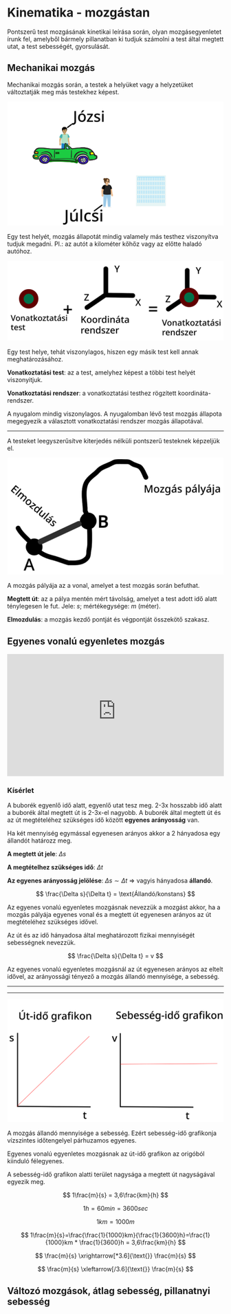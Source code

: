 # Kinematika - mozgástan

Pontszerű test mozgásának kinetikai leírása során, olyan mozgásegyenletet írunk fel, amelyből bármely pillanatban ki tudjuk számolni a test által megtett utat, a test sebességét, gyorsulását.

## Mechanikai mozgás

Mechanikai mozgás során, a testek a helyüket vagy a helyzetüket változtatják meg más testekhez képest.

![Józsi azt hiszi, hogy Julcsi mozog. Julcsi azt hiszi, hogy Józsi mozog](assets/kinematika-relativitas.png)

Egy test helyét, mozgás állapotát mindig valamely más testhez viszonyítva tudjuk megadni.
Pl.: az autót a kilométer kőhőz vagy az előtte haladó autóhoz.

![Vonatkoztatási test + Koordináta rendszer = Vonatkoztatási rendszer](assets/kinematika-vonatkoztatasirendszer.png)

Egy test helye, tehát viszonylagos, hiszen egy másik test kell annak meghatározásához.

**Vonatkoztatási test**: az a test, amelyhez képest a többi test helyét viszonyitjuk.

**Vonatkoztatási rendszer**: a vonatkoztatási testhez rögzített koordináta-rendszer.

A nyugalom mindig viszonylagos. A nyugalomban lévő test mozgás állapota megegyezik a választott vonatkoztatási rendszer mozgás állapotával.

---


A testeket leegyszerűsítve kiterjedés nélküli pontszerű testeknek képzeljük el.

![A mozgás pályája](assets/kinematika-palya.png)

A mozgás pályája az a vonal, amelyet a test mozgás során befuthat.

**Megtett út**: az a pálya mentén mért távolság, amelyet a test adott idő alatt ténylegesen le fut. Jele: $s$; mértékegysége: $m$ (méter).

**Elmozdulás**: a mozgás kezdő pontját és végpontját összekötő szakasz.

## Egyenes vonalú egyenletes mozgás

<div style="padding-bottom: 56.25%; position: relative;"><iframe style="position: absolute; top: 0px; left: 0px; width: 100%; height: 100%;" width="100%" height="100%" src="https://www.youtube-nocookie.com/embed/XCexEmFRqx0" frameborder="0" allow="accelerometer; autoplay; encrypted-media; gyroscope; picture-in-picture; fullscreen"></iframe></div>

### Kísérlet

A buborék egyenlő idő alatt, egyenlő utat tesz meg.
2-3x hosszabb idő alatt a buborék által megtett út is 2-3x-el nagyobb. A buborék által megtett út és az út megtételéhez szükséges idő között **egyenes arányosság** van.

Ha két mennyiség egymással egyenesen arányos akkor a 2 hányadosa egy állandót határozz meg.

**A megtett út jele**: $\Delta s$

**A megtételhez szükséges idő**: $\Delta t$

**Az egyenes arányosság jelölése**: $\Delta s \sim \Delta t$ => vagyis hányadosa **állandó**.

$$
\frac{\Delta s}{\Delta t} = \text{Állandó/konstans}
$$

Az egyenes vonalú egyenletes mozgásnak nevezzük a mozgást akkor, ha a mozgás pályája egyenes vonal és a megtett út egyenesen arányos az út megtételéhez szükséges idővel.

Az út és az idő hányadosa által meghatározott fizikai mennyiségét sebességnek nevezzük.

$$
\frac{\Delta s}{\Delta t} = v
$$

Az egyenes vonalú egyenletes mozgásnál az út egyenesen arányos az eltelt idővel, az arányossági tényező a mozgás állandó mennyisége, a sebesség.

---

---

![Az engyenletes mozgások grafikonja](assets/kinematika-egyenletesgrafikon.png)

A mozgás állandó mennyisége a sebesség. Ezért sebesség-idő grafikonja vízszintes időtengelyel párhuzamos egyenes.

Egyenes vonalú egyenletes mozgásnak az út-idő grafikon az origóból kiinduló félegyenes.

A sebesség-idő grafikon alatti terület nagysága a megtett út nagyságával egyezik meg.

$$
1\frac{m}{s} = 3,6\frac{km}{h}
$$

$$
1h=60min=3600sec
$$

$$
1km=1000m
$$

$$
1\frac{m}{s}=\frac{\frac{1}{1000}km}{\frac{1}{3600}h}=\frac{1}{1000}km * \frac{1}{3600}h = 3,6\frac{km}{h}
$$

$$
\frac{m}{s} \xrightarrow[*3.6]{\text{}} \frac{m}{s}
$$

$$
\frac{m}{s} \xleftarrow[/3.6]{\text{}} \frac{m}{s}
$$

## Változó mozgások, átlag sebesség, pillanatnyi sebesség
